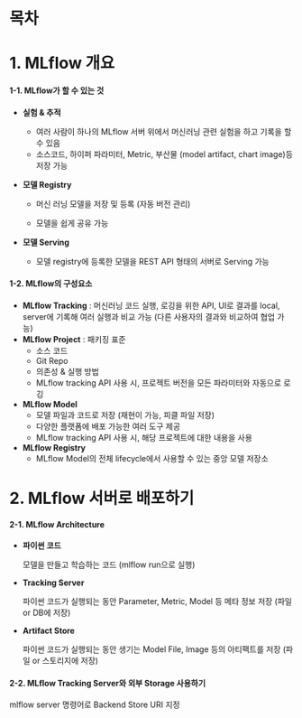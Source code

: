 # 목차



# 1. MLflow 개요

#### 1-1. MLflow가 할 수 있는 것

- **실험 & 추적**

  - 여러 사람이 하나의 MLflow 서버 위에서 머신러닝 관련 실험을 하고 기록을 할 수 있음
  - 소스코드, 하이퍼 파라미터, Metric, 부산물 (model artifact, chart image)등 저장 가능

- **모델 Registry**

  - 머신 러닝 모델을 저장 및 등록 (자동 버전 관리)

  - 모델을 쉽게 공유 가능

- **모델 Serving**

  - 모델 registry에 등록한 모델을 REST API 형태의 서버로 Serving 가능



#### 1-2. MLflow의 구성요소

- **MLflow Tracking** : 머신러닝 코드 실행, 로깅을 위한 API, UI로 결과를 local, server에 기록해 여러 실행과 비교 가능 (다른 사용자의 결과와 비교하여 협업 가능)
- **MLflow Project** : 패키징 표준
  - 소스 코드
  - Git Repo
  - 의존성 & 실행 방법
  - MLflow tracking API 사용 시, 프로젝트 버전을 모든 파라미터와 자동으로 로깅
- **MLflow Model**
  - 모델 파일과 코드로 저장 (재현이 가능, 피클 파일 저장)
  - 다양한 플랫폼에 배포 가능한 여러 도구 제공
  - MLflow tracking API 사용 시, 해당 프로젝트에 대한 내용을 사용
- **MLflow Registry**
  - MLflow Model의 전체 lifecycle에서 사용할 수 있는 중앙 모델 저장소



# 2. MLflow 서버로 배포하기

#### 2-1. MLflow Architecture

- **파이썬 코드** 

  모델을 만들고 학습하는 코드 (mlflow run으로 실행)

- **Tracking Server**

  파이썬 코드가 실행되는 동안 Parameter, Metric, Model 등 메타 정보 저장 (파일 or DB에 저장)

- **Artifact Store**

  파이썬 코드가 실행되는 동안 생기는 Model File, Image 등의 아티팩트를 저장 (파일 or 스토리지에 저장)

#### 2-2. MLflow Tracking Server와 외부 Storage 사용하기

mlflow server 명령어로 Backend Store URI 지정